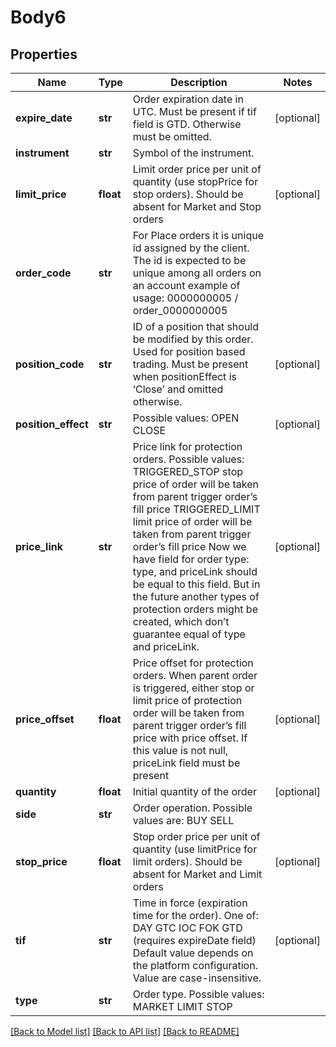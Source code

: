 # Body6

## Properties
Name | Type | Description | Notes
------------ | ------------- | ------------- | -------------
**expire_date** | **str** | Order expiration date in UTC. Must be present if tif field is GTD. Otherwise must be omitted. | [optional] 
**instrument** | **str** | Symbol of the instrument. | 
**limit_price** | **float** | Limit order price per unit of quantity (use stopPrice for stop orders). Should be absent for Market and Stop orders | [optional] 
**order_code** | **str** | For Place orders it is unique id assigned by the client. The id is expected to be unique among all orders on an account  example of usage:  0000000005 / order_0000000005 | 
**position_code** | **str** | ID of a position that should be modified by this order. Used for position based trading. Must be present when positionEffect is ‘Close’ and omitted otherwise. | [optional] 
**position_effect** | **str** | Possible values:  OPEN  CLOSE | [optional] 
**price_link** | **str** | Price link for protection orders. Possible values:  TRIGGERED_STOP stop price of order will be taken from parent trigger order’s fill price  TRIGGERED_LIMIT limit price of order will be taken from parent trigger order’s fill price  Now we have field for order type: type, and priceLink should be equal to this field. But in the future another types of protection orders might be created, which don’t guarantee equal of type and priceLink. | [optional] 
**price_offset** | **float** | Price offset for protection orders. When parent order is triggered, either stop or limit price of protection order will be taken from parent trigger order’s fill price with price offset. If this value is not null, priceLink field must be present | [optional] 
**quantity** | **float** | Initial quantity of the order | [optional] 
**side** | **str** | Order operation. Possible values are:  BUY  SELL | 
**stop_price** | **float** | Stop order price per unit of quantity (use limitPrice for limit orders). Should be absent for Market and Limit orders | [optional] 
**tif** | **str** | Time in force (expiration time for the order). One of:  DAY  GTC  IOC  FOK  GTD (requires expireDate field)  Default value depends on the platform configuration.  Value are case-insensitive. | [optional] 
**type** | **str** | Order type. Possible values:  MARKET  LIMIT  STOP | 

[[Back to Model list]](../README.md#documentation-for-models) [[Back to API list]](../README.md#documentation-for-api-endpoints) [[Back to README]](../README.md)


